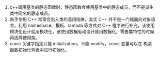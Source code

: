 1. c++调用基类的静态函数时，静态函数会使用基类中的静态成员，而不是派生类中同名的静态成员。
2. 新手使用 C++ 常常会陷入类的滥用陷阱，其实 C++ 并不是一门纯面向对象语言，利用 namespace、模板、lambda 等方式对 C++ 程序进行补充，该使用模块化设计就用模块化，该使用数据驱动设计就用数据化，需要类特性的时候再选择使用类。
3. const 关键字指定只能 initialization，不能 modify，const 变量可以在 构造函数初始化列表中进行初始化。


